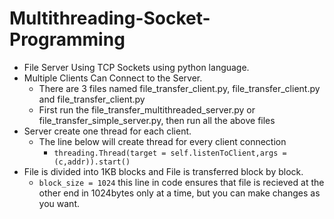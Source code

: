 # Multithreading-Socket-Programming
- File Server Using TCP Sockets using python language. 
- Multiple Clients Can Connect to the Server.
  - There are 3 files named file_transfer_client.py, file_transfer_client.py and file_transfer_client.py
  - First run the file_transfer_multithreaded_server.py or file_transfer_simple_server.py, then run all the above files
- Server create one thread for each client.
  - The line below will create thread for every client connection
    - `threading.Thread(target = self.listenToClient,args = (c,addr)).start()`
- File is divided into 1KB blocks and File is transferred block by block.
  - `block_size = 1024` this line in code ensures that file is recieved at the other end in 1024bytes only at a time, but you can make changes as you want.
